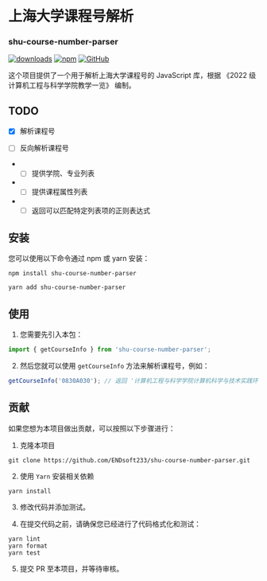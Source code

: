 # 上海大学课程号解析

### shu-course-number-parser

[![downloads](https://img.shields.io/npm/dm/shu-course-number-parser)](https://www.npmjs.com/package/shu-course-number-parser)
[![npm](https://img.shields.io/npm/v/shu-course-number-parser)](https://www.npmjs.com/package/shu-course-number-parser)
[![GitHub](https://img.shields.io/github/license/ENDsoft233/shu-course-number-parser)](https://github.com/ENDsoft233/shu-course-number-parser/blob/master/LICENSE)

这个项目提供了一个用于解析上海大学课程号的 JavaScript 库，根据 《2022 级计算机工程与科学学院教学一览》 编制。

## TODO

- [x] 解析课程号

- [ ] 反向解析课程号

- - [ ] 提供学院、专业列表
- - [ ] 提供课程属性列表
- - [ ] 返回可以匹配特定列表项的正则表达式

## 安装

您可以使用以下命令通过 npm 或 yarn 安装：

```
npm install shu-course-number-parser
```

```
yarn add shu-course-number-parser
```

## 使用

1. 您需要先引入本包：

```ts
import { getCourseInfo } from 'shu-course-number-parser';
```

2. 然后您就可以使用 `getCourseInfo` 方法来解析课程号，例如：

```ts
getCourseInfo('0830A030'); // 返回 '计算机工程与科学学院计算机科学与技术实践环节课程'
```

## 贡献

如果您想为本项目做出贡献，可以按照以下步骤进行：

1. 克隆本项目

```
git clone https://github.com/ENDsoft233/shu-course-number-parser.git
```

2. 使用 `Yarn` 安装相关依赖

```
yarn install
```

3. 修改代码并添加测试。

4. 在提交代码之前，请确保您已经进行了代码格式化和测试：

```
yarn lint
yarn format
yarn test
```

5. 提交 PR 至本项目，并等待审核。
